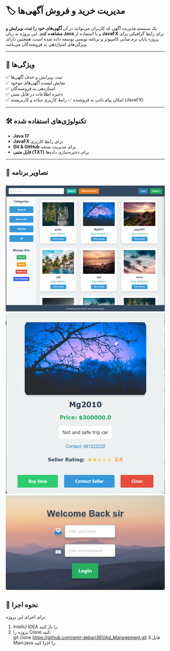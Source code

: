 # 🏷️ مدیریت خرید و فروش آگهی‌ها  

یک سیستم مدیریت آگهی که کاربران می‌توانند در آن **آگهی‌های خود را ثبت، ویرایش و مشاهده کنند**. این پروژه به زبان **Java** و با استفاده از **JavaFX** برای رابط گرافیکی برای پروژه پایان ترم مبانی کامپیوتر و برنامه نویسی توسعه داده شده است. همچنین دارای ویژگی‌های امتیازدهی به فروشندگان می‌باشد.

---

## 🚀 ویژگی‌ها  
✅ ثبت، ویرایش و حذف آگهی‌ها  
✅ نمایش لیست آگهی‌های موجود  
✅ امتیازدهی به فروشندگان  
✅ ذخیره اطلاعات در فایل متنی   
✅ امکان پیام دادن به فروشنده
✅ رابط کاربری ساده و کاربرپسند (JavaFX) 

---

## 🛠️ تکنولوژی‌های استفاده شده  
- **Java 17**  
- **JavaFX** برای رابط کاربری  
- **Git & GitHub** برای مدیریت نسخه  
- **فایل متنی (TXT)** برای ذخیره‌سازی داده‌ها  

---

## 📸 تصاویر برنامه  
![نمایی از برنامه](screenshot1.png)
![صفحه جزییات آگهی](screenshot2.png)
![صفحه لاگین](screenshot3.png)
---

## 🎯 نحوه اجرا  
برای اجرای این پروژه:  
1. IntelliJ IDEA را باز کنید.  
2. پروژه را Clone کنید:  
git clone https://github.com/amir-akbari361/Ad_Management.git
3.فایل Main.java را اجرا کنید.
